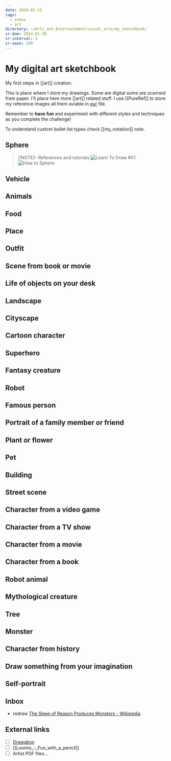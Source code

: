 ```yaml
---
date: 2024-01-15
tags:
  - inbox
  - art
directory: ~/Arts_and_Entertainment/visual_arts/my_sketchbook/
sr-due: 2024-01-30
sr-interval: 3
sr-ease: 249
---
```


# My digital art sketchbook

My first steps in [[art]] creation.

This is place where I store my drawings. Some are digital some are scanned from
paper. I'll place here more [[art]] related stuff. I use [[PureRef]] to store my
reference images all them aviable in [pur](./img/my_sketchbook.pur) file.

Remember to **have fun** and experiment with different styles and techniques as
you complete the challenge!

To understand custom bullet list types check [[my_notation]] note.

## Sphere

> [!NOTE]- References and tutorials
> ![Learn To Draw #01](https://www.youtube.com/watch?v=ewMksAbgdBI).
> ![How to Sphere](https://www.youtube.com/watch?app=desktop&v=gE1CmIzQzgE)

## Vehicle

## Animals

## Food

## Place

## Outfit

## Scene from book or movie

## Life of objects on your desk

## Landscape

## Cityscape

## Cartoon character

## Superhero

## Fantasy creature

## Robot

## Famous person

## Portrait of a family member or friend

## Plant or flower

## Pet

## Building

## Street scene

## Character from a video game

## Character from a TV show

## Character from a movie

## Character from a book

## Robot animal

## Mythological creature

## Tree

## Monster

## Character from history

## Draw something from your imagination

## Self-portrait

## Inbox

- redraw [The Sleep of Reason Produces Monsters - Wikipedia](https://en.wikipedia.org/wiki/The_Sleep_of_Reason_Produces_Monsters)

## External links

- [ ] [Drawabox](https://drawabox.com/)
- [ ] [[Loomis_-_Fun_with_a_pencil]]
- [ ] Artist PDF files...
